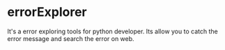 # errorExplorer
It's a error exploring tools for python developer. Its allow you to catch the error message and search the error on web.
